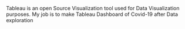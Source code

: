 Tableau is an open Source Visualization tool used for Data Visualization purposes.
My job is to make Tableau Dashboard of Covid-19 after Data exploration
